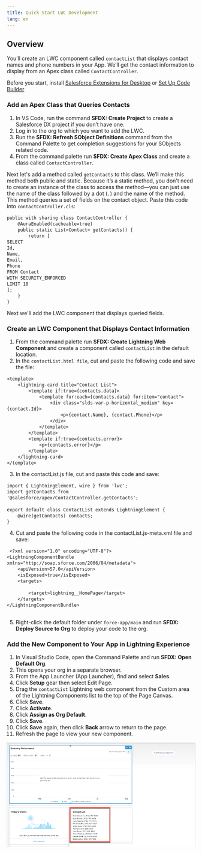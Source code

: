 ```yaml
---
title: Quick Start LWC Development
lang: en
---
```


## Overview
You’ll create an LWC component called `contactList` that displays contact names and phone numbers in your App. We’ll get the contact information to display from an Apex class called `ContactController`.

Before you start, install [Salesforce Extensions for Desktop](./en/vscode-desktop/install) or [Set Up Code Builder](./en/codebuilder/cb-setup)

### Add an Apex Class that Queries Contacts
1. In VS Code, run the command **SFDX: Create Project** to create a Salesforce DX project if you don’t have one.
2. Log in to the org to which you want to add the LWC.
3. Run the **SFDX: Refresh SObject Definitions** command from the Command Palette to get completion suggestions for your SObjects related code.
4. From the command palette run **SFDX: Create Apex Class** and create a class called `ContactController`.

Next let's add a method called `getContacts` to this class. We’ll make this method both public and static. Because it’s a static method, you don't need to create an instance of the class to access the method—you can just use the name of the class followed by a dot (`.`) and the name of the method. This method queries a set of fields on the contact object. Paste this code into `contactController.cls`:


```
public with sharing class ContactController {
    @AuraEnabled(cacheable=true)
    public static List<Contact> getContacts() {
        return [
SELECT 
Id, 
Name, 
Email, 
Phone 
FROM Contact 
WITH SECURITY_ENFORCED 
LIMIT 10
];
    }
}

```
Next we'll add the LWC component that displays queried fields.

### Create an LWC Component that Displays Contact Information
1. From the command palette run **SFDX: Create Lightning Web Component** and create a component called `contactList` in the default location.
2. In the `contactList.html file`, cut and paste the following code and save the file:

```
<template>
    <lightning-card title="Contact List">
        <template if:true={contacts.data}>
            <template for:each={contacts.data} for:item="contact">
                <div class="slds-var-p-horizontal_medium" key={contact.Id}>
                    <p>{contact.Name}, {contact.Phone}</p>
                </div>
            </template>
        </template>
        <template if:true={contacts.error}>
            <p>{contacts.error}</p>
        </template>
    </lightning-card>
</template>

```
3. In the contactList.js file, cut and paste this code and save:

```
import { LightningElement, wire } from 'lwc';
import getContacts from '@salesforce/apex/ContactController.getContacts';

export default class ContactList extends LightningElement {
    @wire(getContacts) contacts;
}
```
4. Cut and paste the following code in the contactList.js-meta.xml file and save:
   
```
 <?xml version="1.0" encoding="UTF-8"?>
<LightningComponentBundle xmlns="http://soap.sforce.com/2006/04/metadata">
 	<apiVersion>57.0</apiVersion>
 	<isExposed>true</isExposed>
 	<targets>

   		<target>lightning__HomePage</target>
 	</targets>
</LightningComponentBundle>
  
```
5. Right-click the default folder under `force-app/main` and run **SFDX: Deploy Source to Org** to deploy your code to the org.

### Add the New Component to Your App in Lightning Experience
1. In Visual Studio Code, open the Command Palette and run **SFDX: Open Default Org**.
2. This opens your org in a separate browser.
3. From the App Launcher (App Launcher), find and select **Sales**.
4. Click **Setup** gear then select Edit Page.
5. Drag the `contactList` Lightning web component from the Custom area of the Lightning Components list to the top of the Page Canvas. 
6. Click **Save**.
7. Click **Activate**.
8. Click **Assign as Org Default**.
9. Click **Save**.
10. Click **Save** again, then click **Back** arrow to return to the page.
11. Refresh the page to view your new component.

![PNG showing LWC component](../../images/../../images/contact_lwc.png)